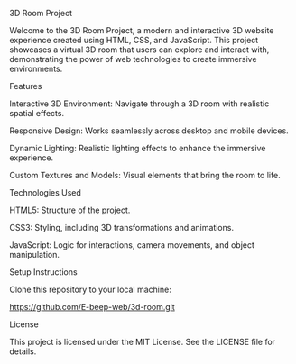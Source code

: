 3D Room Project

Welcome to the 3D Room Project, a modern and interactive 3D website experience created using HTML, CSS, and JavaScript. This project showcases a virtual 3D room that users can explore and interact with, demonstrating the power of web technologies to create immersive environments.

Features

Interactive 3D Environment: Navigate through a 3D room with realistic spatial effects.

Responsive Design: Works seamlessly across desktop and mobile devices.

Dynamic Lighting: Realistic lighting effects to enhance the immersive experience.

Custom Textures and Models: Visual elements that bring the room to life.

Technologies Used

HTML5: Structure of the project.

CSS3: Styling, including 3D transformations and animations.

JavaScript: Logic for interactions, camera movements, and object manipulation.

Setup Instructions

Clone this repository to your local machine:

https://github.com/E-beep-web/3d-room.git

License

This project is licensed under the MIT License. See the LICENSE file for details.
